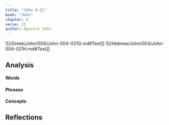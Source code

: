 ```yaml
---
title: "John 4:21"
book: "John"
chapter: 4
verse: 21
author: Apostle John
---
```

![[/Greek/John/004/John-004-021G.md#Text]]
![[/Hebrew/John/004/John-004-021H.md#Text]]

## Analysis

#### Words

#### Phrases

#### Concepts

## Reflections
